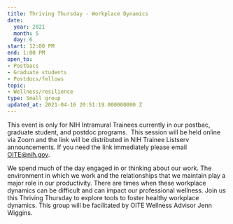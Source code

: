 ```yaml
---
title: Thriving Thursday - Workplace Dynamics
date:
  year: 2021
  month: 5
  day: 6
start: 12:00 PM
end: 1:00 PM
open_to:
- Postbacs
- Graduate students
- Postdocs/fellows
topic:
- Wellness/resilience
type: Small group
updated_at: 2021-04-16 20:51:19.000000000 Z
---
```

This event is only for NIH Intramural Trainees currently in our postbac,
graduate student, and postdoc programs.  This session will be held
online via Zoom and the link will be distributed in NIH Trainee Listserv
announcements. If you need the link immediately please email
OITE@nih.gov. 

We spend much of the day engaged in or thinking about our work. The
environment in which we work and the relationships that we maintain play
a major role in our productivity. There are times when these workplace
dynamics can be difficult and can impact our professional wellness. Join
us this Thriving Thursday to explore tools to foster healthy workplace
dynamics. This group will be facilitated by OITE Wellness Advisor Jenn
Wiggins.
